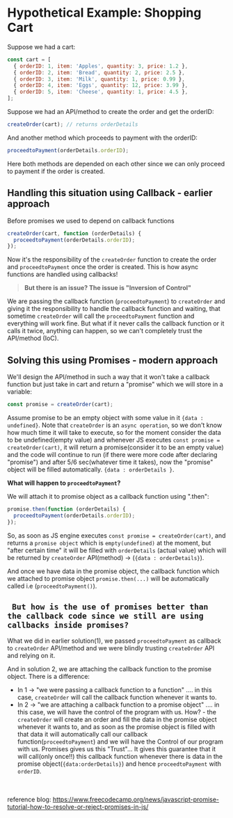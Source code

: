# Hypothetical Example: Shopping Cart

Suppose we had a cart:

```javascript
const cart = [
  { orderID: 1, item: 'Apples', quantity: 3, price: 1.2 },
  { orderID: 2, item: 'Bread', quantity: 2, price: 2.5 },
  { orderID: 3, item: 'Milk', quantity: 1, price: 0.99 },
  { orderID: 4, item: 'Eggs', quantity: 12, price: 3.99 },
  { orderID: 5, item: 'Cheese', quantity: 1, price: 4.5 },
];
```

Suppose we had an API/method to create the order and get the orderID:

```javascript
createOrder(cart); // returns orderDetails
```

And another method which proceeds to payment with the orderID:

```javascript
proceedtoPayment(orderDetails.orderID);
```

Here both methods are depended on each other since we can only proceed to payment if the order is created.

## Handling this situation using Callback - earlier approach

Before promises we used to depend on callback functions

```javascript
createOrder(cart, function (orderDetails) {
  proceedtoPayment(orderDetails.orderID);
});
```

Now it's the responsibility of the `createOrder` function to create the order and `proceedtoPayment` once the order is created. This is how async functions are handled using callbacks!

> **But there is an issue? The issue is "Inversion of Control"**

We are passing the callback function (`proceedtoPayment`) to `createOrder` and giving it the responsibility to handle the callback function and waiting, that sometime `createOrder` will call the `proceedtoPayment` function and everything will work fine. But what if it never calls the callback function or it calls it twice, anything can happen, so we can't completely trust the API/method (IoC).

## Solving this using Promises - modern approach

We'll design the API/method in such a way that it won't take a callback function but just take in cart and return a "promise" which we will store in a variable:

```javascript
const promise = createOrder(cart);
```

Assume promise to be an empty object with some value in it `{data : undefined}`. Note that `createOrder` is an `async operation`, so we don't know how much time it will take to execute, so for the moment consider the data to be undefined(empty value) and whenever JS executes `const promise = createOrder(cart)`, it will return a promise(consider it to be an empty value) and the code will continue to run (if there were more code after declaring "promise") and after 5/6 sec(whatever time it takes), now the "promise" object will be filled automatically. `{data : orderDetails }`.

**What will happen to `proceedtoPayment`?**

We will attach it to promise object as a callback function using ".then":

```javascript
promise.then(function (orderDetails) {
  proceedtoPayment(orderDetails.orderID);
});
```

So, as soon as JS engine executes `const promise = createOrder(cart)`, and returns a `promise object` which is `empty(undefined)` at the moment, but "after certain time" it will be filled with `orderDetails` (actual value) which will be returned by `createOrder` API(method) -> (`{data : orderDetails}`).

And once we have data in the promise object, the callback function which we attached to promise object `promise.then(...)` will be automatically called i.e (`proceedtoPayment()`).

## ` But how is the use of promises better than the callback code since we still are using callbacks inside promises?`

What we did in earlier solution(1), we passed `proceedtoPayment` as callback to `createOrder` API/method and we were blindly trusting `createOrder` API and relying on it.

And in solution 2, we are attaching the callback function to the promise object. There is a difference:

- In 1 -> "we were passing a callback function to a function" .... in this case, `createOrder` will call the callback function whenever it wants to.
- In 2 -> "we are attaching a callback function to a promise object" .... in this case, we will have the control of the program with us. How? - the `createOrder` will create an order and fill the data in the promise object whenever it wants to, and as soon as the promise object is filled with that data it will automatically call our callback function(`proceedtoPayment`) and we will have the Control of our program with us. Promises gives us this "Trust"... It gives this guarantee that it will call(only once!!) this callback function whenever there is data in the promise object(`{data:orderDetails}`) and hence `proceedtoPayment` with `orderID`.

<br><br>
reference blog: https://www.freecodecamp.org/news/javascript-promise-tutorial-how-to-resolve-or-reject-promises-in-js/
